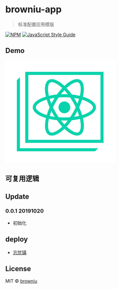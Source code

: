 # browniu-app

> 标准配置应用模版

[![NPM](https://img.shields.io/npm/v/browniu-app.svg)](https://www.npmjs.com/package/react-autocomplete) [![JavaScript Style Guide](https://img.shields.io/badge/code_style-standard-brightgreen.svg)](https://standardjs.com)

## Demo
![demo](./static/logo.svg)

## 可复用逻辑

## Update
### 0.0.1 20191020
* 初始化

## deploy
* [忘忧镇](http://jxqy.qq.com/act/a20170925video/index.html?ADTAG=tgi.wx.share.message)


## License

MIT © [browniu](https://github.com/browniu)
